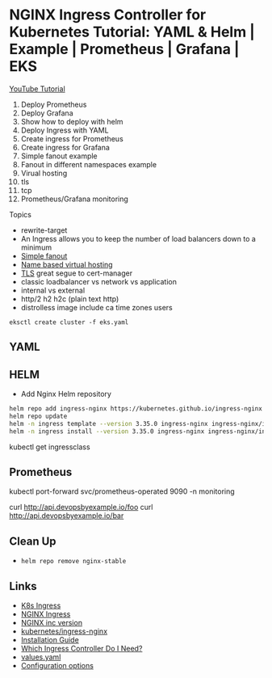 # NGINX Ingress Controller for Kubernetes Tutorial: YAML & Helm | Example | Prometheus | Grafana | EKS

[YouTube Tutorial]()

1. Deploy Prometheus
2. Deploy Grafana
4. Show how to deploy with helm
3. Deploy Ingress with YAML
5. Create ingress for Prometheus
6. Create ingress for Grafana
7. Simple fanout example
8. Fanout in different namespaces example
9. Virual hosting
10. tls
11. tcp
12. Prometheus/Grafana monitoring

Topics
- rewrite-target
- An Ingress allows you to keep the number of load balancers down to a minimum
- [Simple fanout](https://kubernetes.io/docs/concepts/services-networking/ingress/#simple-fanout)
- [Name based virtual hosting](https://kubernetes.io/docs/concepts/services-networking/ingress/#name-based-virtual-hosting)
- [TLS](https://kubernetes.io/docs/concepts/services-networking/ingress/#tls) great segue to cert-manager
- classic loadbalancer vs network vs application
- internal vs external
- http/2 h2 h2c (plain text http)
- distrolless image include ca time zones users


```
eksctl create cluster -f eks.yaml
```

## YAML
## HELM
- Add Nginx Helm repository
```bash
helm repo add ingress-nginx https://kubernetes.github.io/ingress-nginx
helm repo update
helm -n ingress template --version 3.35.0 ingress-nginx ingress-nginx/ingress-nginx -f values.yaml --output-dir ingress
helm -n ingress install --version 3.35.0 ingress-nginx ingress-nginx/ingress-nginx -f values.yaml --create-namespace
```

kubectl get ingressclass

## Prometheus
kubectl port-forward svc/prometheus-operated 9090 -n monitoring

curl http://api.devopsbyexample.io/foo
curl http://api.devopsbyexample.io/bar

## Clean Up
- `helm repo remove nginx-stable`

## Links
- [K8s Ingress](https://kubernetes.io/docs/concepts/services-networking/ingress/)
- [NGINX Ingress](https://kubernetes.github.io/ingress-nginx/)
- [NGINX inc version](https://github.com/nginxinc/kubernetes-ingress/)
- [kubernetes/ingress-nginx](https://github.com/kubernetes/ingress-nginx)
- [Installation Guide](https://kubernetes.github.io/ingress-nginx/deploy/)
- [Which Ingress Controller Do I Need?](https://docs.nginx.com/nginx-ingress-controller/intro/nginx-ingress-controllers)
- [values.yaml](https://github.com/kubernetes/ingress-nginx/blob/main/charts/ingress-nginx/values.yaml)
- [Configuration options](https://kubernetes.github.io/ingress-nginx/user-guide/nginx-configuration/configmap/#configuration-options)
